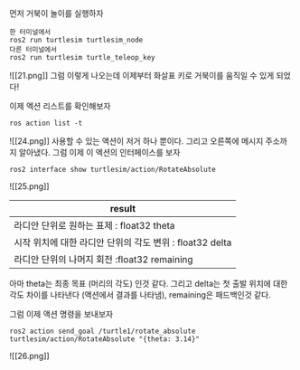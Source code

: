 먼저 거북이 놀이를 실행하자

```
한 터미널에서
ros2 run turtlesim turtlesim_node
다른 터미널에서
ros2 run turtlesim turtle_teleop_key
```
![[21.png]]
그럼 이렇게 나오는데 이제부터 화살표 키로 거북이를 움직일 수 있게 되었다! 

이제 엑션 리스트를 확인해보자

```
ros action list -t
```

![[24.png]]
사용할 수 있는 액션이 저거 하나 뿐이다.  그리고 오른쪽에 메시지 주소까지 알아냈다. 그럼 이제 이 엑션의 인터페이스를 보자

```
ros2 interface show turtlesim/action/RotateAbsolute
```
![[25.png]]

| result                                    |
| ----------------------------------------- |
| 라디안 단위로 원하는 표제 : float32 theta |
| 시작 위치에 대한 라디안 단위의 각도 변위 : float32 delta  |
| 라디안 단위의 나머지 회전 :float32 remaining |

아마 theta는 최종 목표 (머리의 각도) 인것 같다. 그리고 delta는 첫 출발 위치에 대한 각도 차이를 나타낸다 (액션에서 결과를 나타냄), remaining은 패드백인것 같다. 

그럼 이제 액션 명령을 보내보자

```
ros2 action send_goal /turtle1/rotate_absolute turtlesim/action/RotateAbsolute "{theta: 3.14}"
```
![[26.png]]



